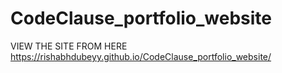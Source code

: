 # CodeClause_portfolio_website
VIEW THE SITE FROM HERE https://rishabhdubeyy.github.io/CodeClause_portfolio_website/
